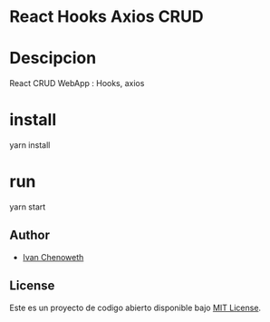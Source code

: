 # React Hooks Axios CRUD

# Descipcion

React CRUD WebApp : Hooks, axios

# install
yarn install

# run
yarn start

## Author

- [Ivan Chenoweth](https://github.com/ivanchenoweth)

## License

Este es un proyecto de codigo abierto disponible bajo [MIT License](LICENSE).
